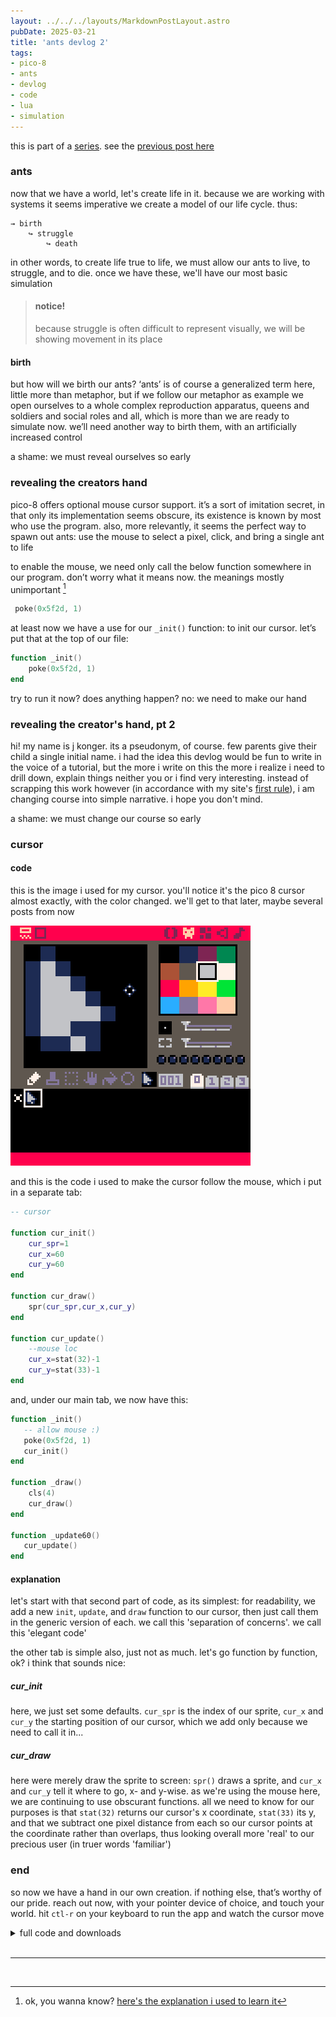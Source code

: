 ```yaml
---
layout: ../../../layouts/MarkdownPostLayout.astro
pubDate: 2025-03-21
title: 'ants devlog 2'
tags: 
- pico-8
- ants
- devlog
- code
- lua
- simulation
---
```


this is part of a [series](/tags/ants). see the [previous post here](/posts/devlog/ants-01)
### ants
now that we have a world, let's create life in it. because we are working with systems it seems imperative we create a model of our life cycle. thus:
```
→ birth
    ↪ struggle
        ↪ death
```

in other words, to create life true to life, we must allow our ants to live, to struggle, and to die. once we have these, we'll have our most basic simulation

> #### notice!
> 
> because struggle is often difficult to represent visually, we will be showing movement in its place

#### birth
but how will we birth our ants? ‘ants’ is of course a generalized term here, little more than metaphor, but if we follow our metaphor as example we open ourselves to a whole complex reproduction apparatus, queens and soldiers and social roles and all, which is more than we are ready to simulate now. we’ll need another way to birth them, with an artificially increased control

a shame: we must reveal ourselves so early

### revealing the creators hand
pico-8 offers optional mouse cursor support. it’s a sort of imitation secret, in that only its implementation seems obscure, its existence is known by most who use the program. also, more relevantly, it seems the perfect way to spawn out ants: use the mouse to select a pixel, click, and bring a single ant to life

to enable the mouse, we need only call the below function somewhere in our program. don’t worry what it means now. the meanings mostly unimportant [^1]
```lua 
 poke(0x5f2d, 1)
```

at least now we have a use for our `_init()` function: to init our cursor. let’s put that at the top of our file:
```lua
function _init()
	poke(0x5f2d, 1)
end
```

try to run it now? does anything happen? no: we need to make our hand

### revealing the creator's hand, pt 2
hi! my name is j konger. its a pseudonym, of course. few parents give their child a single initial name. i  had the idea this devlog would be fun to write in the voice of a tutorial, but the more i write on this the more i realize i need to drill down, explain things neither you or i find very interesting. instead of scrapping this work however (in accordance with my site's [first rule](/rules)), i am changing course into simple narrative. i hope you don't mind.

a shame: we must change our course so early
### cursor
#### code
this is the image i used for my cursor. you'll notice it's the pico 8 cursor almost exactly, with the color changed. we'll get to that later, maybe several posts from now

![cursor sprite in the sprite editor](./assets/ants-pre_0.png)

and this is the code i used to make the cursor follow the mouse, which i put in a separate tab:
```lua
-- cursor

function cur_init()
	cur_spr=1
	cur_x=60
	cur_y=60
end

function cur_draw()
	spr(cur_spr,cur_x,cur_y)
end

function cur_update()
	--mouse loc
	cur_x=stat(32)-1
	cur_y=stat(33)-1
end
```

and, under our main tab, we now have this:
```lua
function _init() 
   -- allow mouse :)
   poke(0x5f2d, 1)
   cur_init()
end

function _draw()
	cls(4)
	cur_draw()
end

function _update60()
   cur_update()
end
```
#### explanation
let's start with that second part of code, as its simplest: for readability, we add a new `init`, `update`, and `draw` function to our cursor, then just call them in the generic version of each. we call this 'separation of concerns'. we call this 'elegant code'

the other tab is simple also, just not as much. let's go function by function, ok? i think that sounds nice:
##### cur_init
here, we just set some defaults. `cur_spr` is the index of our sprite, `cur_x` and `cur_y` the starting position of our cursor, which we add only because we need to call it in...
##### cur_draw
here were merely draw the sprite to screen: `spr()` draws a sprite, and `cur_x` and `cur_y` tell it where to go, x- and y-wise. as we're using the mouse here, we are continuing to use obscurant functions. all we need to know for our purposes is that `stat(32)` returns our cursor's x coordinate, `stat(33)` its y, and that we subtract one pixel distance from each so our cursor points at the coordinate rather than overlaps, thus looking overall more 'real' to our precious user (in truer words 'familiar')

### end
so now we have a hand in our own creation. if nothing else, that’s worthy of our pride. reach out now, with your pointer device of choice, and touch your world. hit `ctl-r` on your keyboard to run the app and watch the cursor move

<details>
<summary>full code and downloads</summary>

#### cartridge 
<small>(right click to save, open in pico-8)</small>

![pico-8 cartridge, in png form](./assets/ants-002.p8.png)

#### full code
```lua
-- ants
-- by j konger

function _init() 
   -- allow mouse :)
   poke(0x5f2d, 1)
   cur_init()
end

function _draw()
	cls(4)
	cur_draw()
end

function _update60()
   cur_update()
end


-->8
-- cursor

function cur_init()
	cur_spr=1
	cur_x=60
	cur_y=60
end

function cur_draw()
	spr(cur_spr,cur_x,cur_y)
end

function cur_update()
	--mouse loc
	cur_x=stat(32)-1
	cur_y=stat(33)-1
end

```

<small>i'd _like_ to have embeds here in a later post, once i figure out how to do that with my static site generator. perhaps that will exist by the time the game gets interesting</small>

</details><br>
<hr><br>

[^1]: ok, you wanna know? [here's the explanation i used to learn it](https://nerdyteachers.com/PICO-8/Guide/?MOUSE)